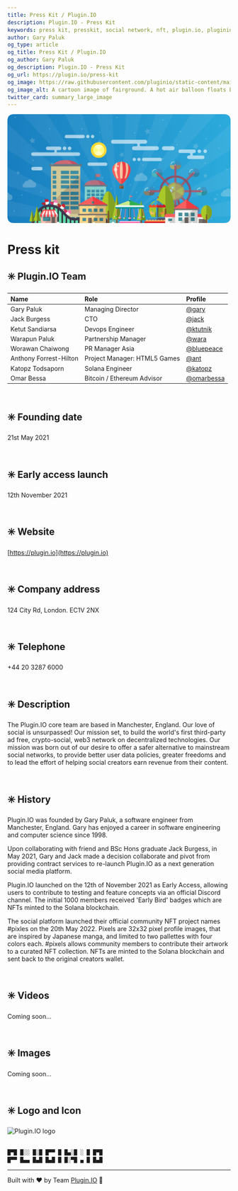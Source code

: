 ```yaml
---
title: Press Kit / Plugin.IO
description: Plugin.IO - Press Kit
keywords: press kit, presskit, social network, nft, plugin.io, pluginio, NEKO, token, cryptocurrency, crypto
author: Gary Paluk
og_type: article
og_title: Press Kit / Plugin.IO
og_author: Gary Paluk
og_description: Plugin.IO - Press Kit
og_url: https://plugin.io/press-kit
og_image: https://raw.githubusercontent.com/pluginio/static-content/main/lang/en/docs/v1/images/header_banner.png
og_image_alt: A cartoon image of fairground. A hot air balloon floats by through an open blue sky
twitter_card: summary_large_image
---
```


![A Plugin.IO branded banner that shows a young woman in front of a vivid blue background.](https://raw.githubusercontent.com/pluginio/static-content/main/lang/en/docs/v1/images/header_banner.png)

# Press kit

## ✳️ Plugin.IO Team

|Name|Role|Profile|
|:-----|:----|:----|
| Gary Paluk | Managing Director | [@gary](https://plugin.io/gary) |
| Jack Burgess | CTO | [@jack](https://plugin.io/jack) |
| Ketut Sandiarsa | Devops Engineer | [@ktutnik](https://plugin.io/ktutnik) |
| Warapun Paluk | Partnership Manager | [@wara](https://plugin.io/wara) |
| Worawan Chaiwong | PR Manager Asia | [@bluepeace](https://plugin.io/bluepeace) |
| Anthony Forrest-Hilton | Project Manager: HTML5 Games | [@ant](https://plugin.io/ant) |
| Katopz Todsaporn | Solana Engineer | [@katopz](https://plugin.io/katopz) |
| Omar Bessa | Bitcoin / Ethereum Advisor | [@omarbessa](https://plugin.io/omarbessa) |

<br />

## ✳️ Founding date
21st May 2021

<br />

## ✳️ Early access launch
12th November 2021

<br />

## ✳️ Website
[https://plugin.io](https://plugin.io)

<br />

## ✳️ Company address
124 City Rd, London. EC1V 2NX

<br />

## ✳️ Telephone
+44 20 3287 6000

<br />

## ✳️ Description

The Plugin.IO core team are based in Manchester, England. Our love of social is unsurpassed! Our mission set, to build the world's first third-party ad free, crypto-social, web3 network on decentralized technologies. Our mission was born out of our desire to offer a safer alternative to mainstream social networks, to provide better user data policies, greater freedoms and to lead the effort of helping social creators earn revenue from their content.

<br />

## ✳️ History

Plugin.IO was founded by Gary Paluk, a software engineer from Manchester, England. Gary has enjoyed a career in software engineering and computer science since 1998.

Upon collaborating with friend and BSc Hons graduate Jack Burgess, in May 2021, Gary and Jack made a decision collaborate and pivot from providing contract services to re-launch Plugin.IO as a next generation social media platform.

Plugin.IO launched on the 12th of November 2021 as Early Access, allowing users to contribute to testing and feature concepts via an official Discord channel. The initial 1000 members received 'Early Bird' badges which are NFTs minted to the Solana blockchain.

The social platform launched their official community NFT project names #pixles on the 20th May 2022. Pixels are 32x32 pixel profile images, that are inspired by Japanese manga, and limited to two pallettes with four colors each. #pixels allows community members to contribute their artwork to a curated NFT collection. NFTs are minted to the Solana blockchain and sent back to the original creators wallet.

<br />

## ✳️ Videos

Coming soon...

<br />

## ✳️ Images

Coming soon...

<br />

## ✳️ Logo and Icon

<Image alt="Plugin.IO logo" src="https://pluginio.s3.amazonaws.com/pluginio/temp/profile-images/pluginio.jpg" height="256px" width="256px" />

<br />
<br />

```javascript
█▀█ █░░ █░█ █▀▀ █ █▄░█ ░ █ █▀█
█▀▀ █▄▄ █▄█ █▄█ █ █░▀█ ▄ █ █▄█
```
---
Built with ❤️ by Team [Plugin.IO](https://github.com/orgs/pluginio/teams/plugin-io-team/members) 🚀

<br />
<br />
